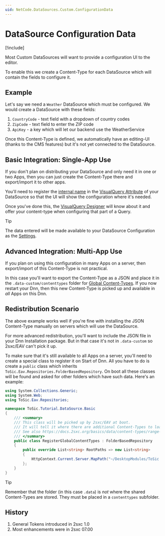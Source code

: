 ```yaml
---
uid: NetCode.DataSources.Custom.ConfigurationData
---
```


# DataSource Configuration Data

[!include[](~/basics/stack/_shared-float-summary.md)]
<style>
  .context-box-summary .datasource-custom, 
  .context-box-summary .query-params,
  .context-box-summary .data-configuration
  { visibility: visible; } 
</style>

Most Custom DataSources will want to provide a configuration UI to the editor. 

To enable this we create a Content-Type for each DataSource which will contain the fields to configure it. 

## Example

Let's say we need a `Weather` DataSource which must be configured. We would create a DataSource with these fields:

1. `CountryCode` - text field with a dropdown of country codes
1. `ZipCode` - text field to enter the ZIP code
1. `ApiKey` - a key which will let our backend use the WeatherService

Once this Content-Type is defined, we automatically have an editing-UI (thanks to the CMS features) but it's not yet connected to the DataSource. 

## Basic Integration: Single-App Use

If you don't plan on distributing your DataSource and only need it in one or two Apps, then you can just create the Content-Type there and export/import it to other apps. 

You'll need to register the [internal name](xref:Basics.Data.ContentTypes.Names) in the [VisualQuery Attribute](xref:NetCode.DataSources.Custom.VisualQueryAttribute) of your DataSource so that the UI will show the configuration where it's needed. 

Once you've done this, the [VisualQuery Designer](xref:Basics.Query.VisualQuery.Index) will know about it and offer your content-type when configuring that part of a Query. 

> [!TIP]
> The data entered will be made available to your DataSource Configuration as the [Settings](xref:Abyss.Parts.LookUp.Settings).

## Advanced Integration: Multi-App Use

If you plan on using this configuration in many Apps on a server, then export/import of this Content-Type is not practical. 

In this case you'll want to export the Content-Type as a JSON and place it in the `.data-custom/contenttypes` folder for [Global Content-Types](xref:Basics.Data.ContentTypes.Global). If you now restart your Dnn, then this new Content-Type is picked up and available in _all_ Apps on this Dnn. 


## Redistribution Scenario

The above example works well if you're fine with installing the JSON Content-Type manually on servers which will use the DataSource. 

For more advanced redistribution, you'll want to include the JSON file in your Dnn Installation package. But in that case it's not in `.data-custom` so 2sxc/EAV can't pick it up. 

To make sure that it's still available to all Apps on a server, you'll need to create a special class to register it on Start of Dnn. All you have to do is create a `public` class which inherits `ToSic.Eav.Repositories.FolderBasedRepository`. On boot all these classes will be found and asked for other folders which have such data. Here's an example:

```c#
using System.Collections.Generic;
using System.Web;
using ToSic.Eav.Repositories;

namespace ToSic.Tutorial.DataSource.Basic
{
    /// <summary>
    /// This class will be picked up by 2sxc/EAV at boot.
    /// It will tell it where there are additional Content-Types to load.
    /// See also https://docs.2sxc.org/basics/data/content-types/range-global.html
    /// </summary>
    public class RegisterGlobalContentTypes : FolderBasedRepository
    {
        public override List<string> RootPaths => new List<string>
        {
            HttpContext.Current.Server.MapPath("~/DesktopModules/ToSic.Eav.DataSources.SharePoint/.data")
        };
    }
}
```

> [!TIP]
> Remember that the folder (in this case `.data`) is _not_ where the shared Content-Types are stored. They must be placed in a `contenttypes` subfolder. 


## History

1. General Tokens introduced in 2sxc 1.0
1. Most enhancements were in 2sxc 07.00

